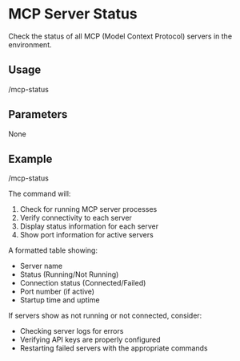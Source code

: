 # MCP Server Status

Check the status of all MCP (Model Context Protocol) servers in the environment.

## Usage
/mcp-status

## Parameters
None

## Example
/mcp-status

The command will:
1. Check for running MCP server processes
2. Verify connectivity to each server
3. Display status information for each server
4. Show port information for active servers

A formatted table showing:
- Server name
- Status (Running/Not Running)
- Connection status (Connected/Failed)
- Port number (if active)
- Startup time and uptime

If servers show as not running or not connected, consider:
- Checking server logs for errors
- Verifying API keys are properly configured
- Restarting failed servers with the appropriate commands